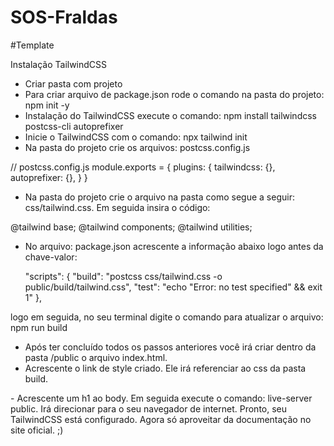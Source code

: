 # SOS-Fraldas
#Template

Instalação TailwindCSS

- Criar pasta com projeto
- Para criar arquivo de package.json rode o comando na pasta do projeto: npm init -y
- Instalação do TailwindCSS execute o comando: npm install tailwindcss postcss-cli autoprefixer
- Inicie o TailwindCSS com o comando: npx tailwind init
- Na pasta do projeto crie os arquivos: postcss.config.js

// postcss.config.js
module.exports = {
  plugins: {
    tailwindcss: {},
    autoprefixer: {},
  }
}

- Na pasta do projeto crie o arquivo na pasta como segue a seguir: css/tailwind.css. Em seguida insira o código: 

@tailwind base;
@tailwind components;
@tailwind utilities;

- No arquivo: package.json acrescente a informação abaixo logo antes da chave-valor: 

  "scripts": {
    "build": "postcss css/tailwind.css -o public/build/tailwind.css",
    "test": "echo \"Error: no test specified\" && exit 1"
  },

logo em seguida, no seu terminal digite o comando para atualizar o arquivo: npm run build

- Após ter concluído todos os passos anteriores você irá criar dentro da pasta /public o arquivo index.html. 
- Acrescente o link de style criado. Ele irá referenciar ao css da pasta build.
<link rel="stylesheet" href="build/tailwind.css">
- Acrescente um h1 ao body. Em seguida execute o comando: live-server public. Irá direcionar para o seu navegador de internet. Pronto, seu TailwindCSS está configurado. Agora só aproveitar da documentação no site oficial. ;)
